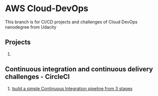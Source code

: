 # AWS Cloud-DevOps
This branch is for CI/CD projects and challenges of Cloud DevOps nanodegree from Udacity

## Projects
  1. 
  
## Continuous integration and continuous delivery challenges - CircleCI
  1. [build a simple Continuous Integration pipeline from 3 stages](./Create-a-CI-Pipeline/)
